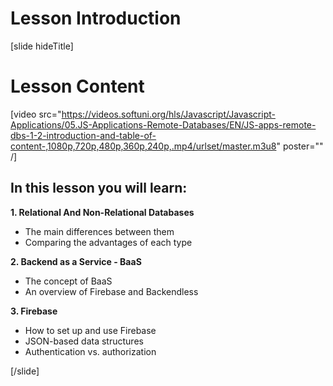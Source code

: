 # Lesson Introduction

[slide hideTitle]
# Lesson Content

[video src="https://videos.softuni.org/hls/Javascript/Javascript-Applications/05.JS-Applications-Remote-Databases/EN/JS-apps-remote-dbs-1-2-introduction-and-table-of-content-,1080p,720p,480p,360p,240p,.mp4/urlset/master.m3u8" poster="" /]

## In this lesson you will learn:

**1. Relational And Non-Relational Databases**
- The main differences between them
- Comparing the advantages of each type

**2. Backend as a Service - BaaS**
- The concept of BaaS
- An overview of Firebase and Backendless

**3. Firebase**
- How to set up and use Firebase
- JSON-based data structures
- Authentication vs. authorization

[/slide]
